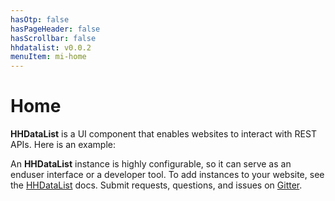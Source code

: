 ```yaml
---
hasOtp: false
hasPageHeader: false
hasScrollbar: false
hhdatalist: v0.0.2
menuItem: mi-home
---
```


# Home

<div class='row justify-content-center'>
<div class='col-12 col-md-11 col-lg-10 col-xl-9'>

<b>HHDataList</b> is a UI component that enables websites to interact with REST APIs. Here is an example:

</div>
</div>

<div class='row justify-content-center my-2'>
<div class='col-12 col-md-11 col-lg-10 col-xl-9'>

<div id="famous-trees-datalist" class="hh-data-list"></div>
<script>
  var options = new DLTreesOptions002('famous-trees-datalist');
  options.processMode.showTool = true;
  options.themeDefinition.showTool = true;
  new HHDataList(options);
</script>

</div>
</div>


<div class='row justify-content-center'>
<div class='col-12 col-md-11 col-lg-10 col-xl-9'>

An <b>HHDataList</b> instance is highly configurable, so it can serve as an enduser interface or a developer tool. To add instances to your website, see the [HHDataList](/en/hhdatalist/v0.0.2/) docs. Submit requests, questions, and issues on [Gitter](https://gitter.im/hagenhaus/hhdatalist).

</div>
</div>